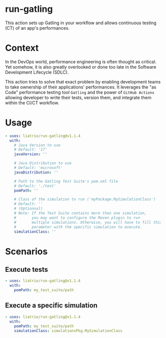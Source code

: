 # run-gatling
This action sets up Gatling in your workflow and allows continuous testing (CT) of an app's performances.

# Context
In the DevOps world, performance engineering is often thought as critical. Yet somehow, it is also greatly overlooked or done too late in the Software Development Lifecycle (SDLC).

This action tries to solve that exact problem by enabling development teams to take ownership of their applications' performances. It leverages the "as Code" performance testing tool `Gatling` and the power of `GitHub Actions` allowing developer to write their tests, version them, and integrate them within the CI/CT workflow.

# Usage
```yaml
- uses: liatrio/run-gatling@v1.1.4
  with:
    # Java Version to use
    # Default: '17'
    javaVersion: ''

    # Java Distribution to use
    # Default: 'microsoft'
    javaDistribution: ''

    # Path to the Gatling Test Suite's pom.xml file
    # Default: './test'
    pomPath: ''

    # Class of the simulation to run ('myPackage.MySimulationClass')
    # Default: ''
    # (Optionnal)
    # Note: If the Test Suite contains more than one simulation,
    #       you may want to configure the Maven plugin to run 
    #       multiple simulations. Otherwise, you will have to fill this
    #       parameter with the specific simulation to execute.
    simulationClass: ''
```
# Scenarios

## Execute tests
```yaml
- uses: liatrio/run-gatling@v1.1.4
  with:
    pomPath: my_test_suite/path
```

## Execute a specific simulation
```yaml
- uses: liatrio/run-gatling@v1.1.4
  with:
    pomPath: my_test_suite/path
    simulationClass: simulationsPkg.MySimulationClass
```